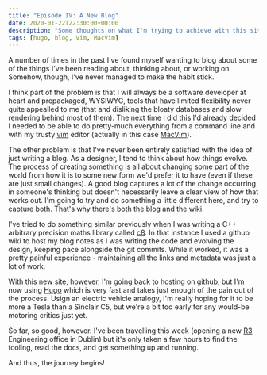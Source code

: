 ```yaml
---
title: "Episode IV: A New Blog"
date: 2020-01-22T22:30:00+00:00
description: "Some thoughts on what I'm trying to achieve with this site/blog/wiki"
tags: [hugo, blog, vim, MacVim]
---
```

A number of times in the past I've found myself wanting to blog about some of the things I've been reading about, thinking
about, or working on.  Somehow, though, I've never managed to make the habit stick.

I think part of the problem is that I will always be a software developer at heart and prepackaged, WYSIWYG, tools that
have limited flexibility never quite appealled to me (that and disliking the bloaty databases and slow rendering behind
most of them).  The next time I did this I'd already decided I needed to be able to do pretty-much everything from a command
line and with my trusty [vim](http://www.vim.org) editor (actually in this case [MacVim](http://macvim.org)).

The other problem is that I've never been entirely satisfied with the idea of just writing a blog.  As a designer, I tend to
think about how things evolve.  The process of creating something is all about changing some part of the world from how it
is to some new form we'd prefer it to have (even if these are just small changes).  A good blog captures a lot of the
change occurring in someone's thinking but doesn't necessarily leave a clear view of how that works out.  I'm going to try
and do something a little different here, and try to capture both.  That's why there's both the blog and the wiki.

I've tried to do something similar previously when I was writing a C++ arbitrary precision maths library called
[c8](http://github.com/hashingitcom/c8/wiki).  In that instance I used a github wiki to host my blog notes
as I was writing the code and evolving the design, keeping pace alongside the git commits.  While it worked, it was a
pretty painful experience - maintaining all the links and metadata was just a lot of work.

With this new site, however, I'm going back to hosting on github, but I'm now using [Hugo](http://gohugo.io) which is very
fast and takes just enough of the pain out of the process.  Usign an electric vehicle analogy, I'm really hoping
for it to be more a Tesla than a Sinclair C5, but we're a bit too early for any would-be motoring critics just yet.

So far, so good, however.  I've been travelling this week (opening a new [R3](http://r3.com) Engineering office in Dublin)
but it's only taken a few hours to find the tooling, read the docs, and get something up and running.

And thus, the journey begins!
